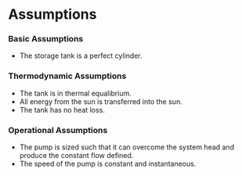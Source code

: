 # Assumptions

### Basic Assumptions
- The storage tank is a perfect cylinder.


### Thermodynamic Assumptions
- The tank is in thermal equalibrium.
- All energy from the sun is transferred into the sun.
- The tank has no heat loss. 

### Operational Assumptions
- The pump is sized such that it can overcome the system head and produce the constant flow defined.
- The speed of the pump is constant and instantaneous.